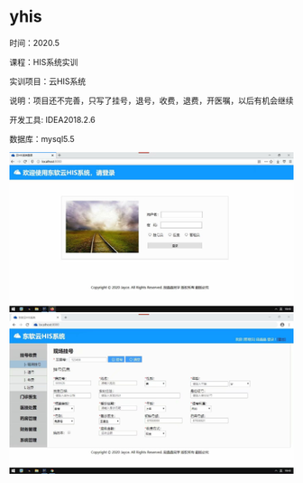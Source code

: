 # yhis

时间：2020.5

课程：HIS系统实训

实训项目：云HIS系统

说明：项目还不完善，只写了挂号，退号，收费，退费，开医嘱，以后有机会继续

开发工具: IDEA2018.2.6

数据库：mysql5.5

![1](./psc.jpg)
![1](./psc1.jpg)

